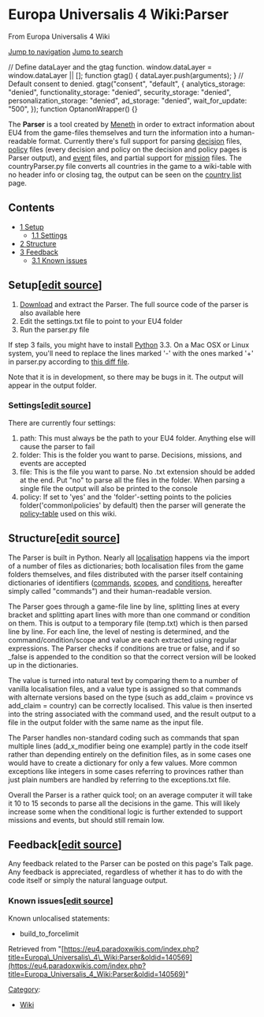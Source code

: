 Europa Universalis 4 Wiki:Parser
================================

From Europa Universalis 4 Wiki

[Jump to navigation](#mw-sidebar-button) [Jump to search](#searchInput)

// Define dataLayer and the gtag function. window.dataLayer = window.dataLayer || \[\]; function gtag() { dataLayer.push(arguments); } // Default consent to denied. gtag("consent", "default", { analytics\_storage: "denied", functionality\_storage: "denied", security\_storage: "denied", personalization\_storage: "denied", ad\_storage: "denied", wait\_for\_update: "500", }); function OptanonWrapper() {}

The **Parser** is a tool created by [Meneth](/Meneth "Meneth") in order to extract information about EU4 from the game-files themselves and turn the information into a human-readable format. Currently there's full support for parsing [decision](/Decision "Decision") files, [policy](/Policy "Policy") files (every decision and policy on the decision and policy pages is Parser output), and [event](/Event "Event") files, and partial support for [mission](/Mission "Mission") files. The countryParser.py file converts all countries in the game to a wiki-table with no header info or closing tag, the output can be seen on the [country list](/Country_list "Country list") page.

Contents
--------

*   [1 Setup](#Setup)
    *   [1.1 Settings](#Settings)
*   [2 Structure](#Structure)
*   [3 Feedback](#Feedback)
    *   [3.1 Known issues](#Known_issues)

Setup\[[edit source](/index.php?title=Europa_Universalis_4_Wiki:Parser&action=edit&section=1 "Edit section: Setup")\]
---------------------------------------------------------------------------------------------------------------------

1.  [Download](https://github.com/Meneth/parser) and extract the Parser. The full source code of the parser is also available here
2.  Edit the settings.txt file to point to your EU4 folder
3.  Run the parser.py file

If step 3 fails, you might have to install [Python](http://python.org/) 3.3. On a Mac OSX or Linux system, you'll need to replace the lines marked '-' with the ones marked '+' in parser.py according to [this diff file](http://pastebin.com/KfTN1JM6).

Note that it is in development, so there may be bugs in it. The output will appear in the output folder.

### Settings\[[edit source](/index.php?title=Europa_Universalis_4_Wiki:Parser&action=edit&section=2 "Edit section: Settings")\]

There are currently four settings:

1.  path: This must always be the path to your EU4 folder. Anything else will cause the parser to fail
2.  folder: This is the folder you want to parse. Decisions, missions, and events are accepted
3.  file: This is the file you want to parse. No .txt extension should be added at the end. Put "no" to parse all the files in the folder. When parsing a single file the output will also be printed to the console
4.  policy: If set to 'yes' and the 'folder'-setting points to the policies folder('common\\policies' by default) then the parser will generate the [policy-table](/Policies "Policies") used on this wiki.

Structure\[[edit source](/index.php?title=Europa_Universalis_4_Wiki:Parser&action=edit&section=3 "Edit section: Structure")\]
-----------------------------------------------------------------------------------------------------------------------------

The Parser is built in Python. Nearly all [localisation](/Localisation "Localisation") happens via the import of a number of files as dictionaries; both localisation files from the game folders themselves, and files distributed with the parser itself containing dictionaries of identifiers ([commands](/Effects "Effects"), [scopes](/Scopes "Scopes"), and [conditions](/Conditions "Conditions"), hereafter simply called "commands") and their human-readable version.

The Parser goes through a game-file line by line, splitting lines at every bracket and splitting apart lines with more than one command or condition on them. This is output to a temporary file (temp.txt) which is then parsed line by line. For each line, the level of nesting is determined, and the command/condition/scope and value are each extracted using regular expressions. The Parser checks if conditions are true or false, and if so \_false is appended to the condition so that the correct version will be looked up in the dictionaries.

The value is turned into natural text by comparing them to a number of vanilla localisation files, and a value type is assigned so that commands with alternate versions based on the type (such as add\_claim = province vs add\_claim = country) can be correctly localised. This value is then inserted into the string associated with the command used, and the result output to a file in the output folder with the same name as the input file.

The Parser handles non-standard coding such as commands that span multiple lines (add\_x\_modifier being one example) partly in the code itself rather than depending entirely on the definition files, as in some cases one would have to create a dictionary for only a few values. More common exceptions like integers in some cases referring to provinces rather than just plain numbers are handled by referring to the exceptions.txt file.

Overall the Parser is a rather quick tool; on an average computer it will take it 10 to 15 seconds to parse all the decisions in the game. This will likely increase some when the conditional logic is further extended to support missions and events, but should still remain low.

Feedback\[[edit source](/index.php?title=Europa_Universalis_4_Wiki:Parser&action=edit&section=4 "Edit section: Feedback")\]
---------------------------------------------------------------------------------------------------------------------------

Any feedback related to the Parser can be posted on this page's Talk page. Any feedback is appreciated, regardless of whether it has to do with the code itself or simply the natural language output.

### Known issues\[[edit source](/index.php?title=Europa_Universalis_4_Wiki:Parser&action=edit&section=5 "Edit section: Known issues")\]

Known unlocalised statements:

*   build\_to\_forcelimit

Retrieved from "[https://eu4.paradoxwikis.com/index.php?title=Europa\_Universalis\_4\_Wiki:Parser&oldid=140569](https://eu4.paradoxwikis.com/index.php?title=Europa_Universalis_4_Wiki:Parser&oldid=140569)"

[Category](/Special:Categories "Special:Categories"):

*   [Wiki](/Category:Wiki "Category:Wiki")